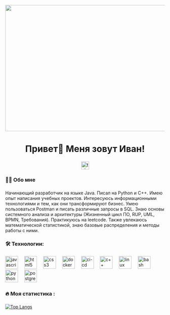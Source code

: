 <br clear="both">

<div align="center">
  <img height="400" width="800" src="https://media1.tenor.com/m/uwdvcjTWrVMAAAAC/coding-boy-coding.gif"  />
</div>

###

<h1 align="center">Привет👋 Меня зовут Иван!</h1>

###

<div align="center">
  <a href="https://t.me/Mab1k74" target="_blank">
    <img src="https://img.shields.io/static/v1?message=Telegram&logo=telegram&label=&color=2CA5E0&logoColor=white&labelColor=&style=for-the-badge" height="25" alt="telegram logo"  />
  </a>
</div>

###

<h3 align="left">👩‍💻  Обо мне</h3>

###

<p align="left">Начинающий разработчик на языке Java. Писал на Python и С++. Имею опыт написания учебных проектов. Интересуюсь информационными технологиями и тем, как они трансформируют бизнес. Умею пользоваться Postman и писать различные запросы в SQL. Знаю основы системного анализа и архитектуры (Жизненный цикл ПО, RUP, UML, BPMN, Требования). Практикуюсь на leetcode. Также увлекаюсь математической статистикой, знаю базовые распределения и методы работы с ними.</p>

###

<h3 align="left">🛠 Технологии:</h3>

###

<div align="left">
  <img src="https://www.svgrepo.com/show/452234/java.svg" height="40" alt="javascript logo"  />
  <img width="12" />
  <img src="https://cdn.jsdelivr.net/gh/devicons/devicon/icons/html5/html5-original.svg" height="40" alt="html5 logo"  />
  <img width="12" />
  <img src="https://cdn.jsdelivr.net/gh/devicons/devicon/icons/css3/css3-original.svg" height="40" alt="css3 logo"  />
  <img width="12" />
  <img src="https://www.svgrepo.com/show/452192/docker.svg" height="40" alt="docker logo"  />
  <img width="12" />
  <img src="https://www.svgrepo.com/show/372275/ci-cd.svg" height="40" alt="ci-cd logo"  />
  <img width="12" />
  <img src="https://upload.wikimedia.org/wikipedia/commons/thumb/1/18/ISO_C%2B%2B_Logo.svg/306px-ISO_C%2B%2B_Logo.svg.png" height="40" alt="с++ logo"  />
  <img width="12" />
  <img src="https://www.svgrepo.com/show/448236/linux.svg" height="40" alt="linux logo"  />
  <img width="12" />
  <img src="https://cdn.simpleicons.org/gnubash/4EAA25" height="40" alt="bash logo"  />
  <img width="12" />
  <img src="https://skillicons.dev/icons?i=py" height="40" alt="python logo"  />
  <img width="12" />
  <img src="https://skillicons.dev/icons?i=postgres" height="40" alt="postgresql logo"  />
</div>

###

<h3 align="left">🔥   Моя статистика :</h3>

###

[![Top Langs](https://github-readme-stats.vercel.app/api/top-langs/?username=anuraghazra)](https://github.com/anuraghazra/github-readme-stats)

###

